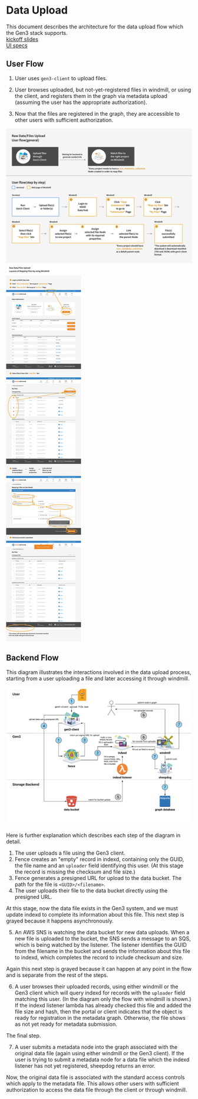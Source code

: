 # Data Upload

This document describes the architecture for the data upload flow which the Gen3
stack supports.<br/>
[kickoff slides](https://docs.google.com/presentation/d/1ic6i1d9z7sNYghPMWdEuMKcz2x8XRC3nx7s51YEw7JY/edit?usp=sharing)<br/>
[UI specs](https://uchicago.app.box.com/folder/57909760759)

## User Flow

1. User uses `gen3-client` to upload files.
2. User browses uploaded, but not-yet-registered files in windmill, or using the
   client, and registers them in the graph via metadata upload (assuming the
   user has the appropriate authorization).
3. Now that the files are registered in the graph, they are accessible to other
   users with sufficient authorization.
   
   <p align="center">
  <img src="./userflow.jpg"/>
   <img src="./layout.jpg"/>
</p>

## Backend Flow

This diagram illustrates the interactions involved in the data upload process,
starting from a user uploading a file and later accessing it through windmill.

<p align="center">
  <img src="./data_upload.png"/>
</p>

Here is further explanation which describes each step of the diagram in detail.

1. The user uploads a file using the Gen3 client.
2. Fence creates an "empty" record in indexd, containing only the GUID, the file name and an
   `uploader` field identifying this user. (At this stage the record is missing
   the checksum and file size.)
3. Fence generates a presigned URL for upload to the data bucket. The path for
   the file is `<GUID>/<filename>`.
4. The user uploads their file to the data bucket directly using the presigned
   URL.

At this stage, now the data file exists in the Gen3 system, and we must update
indexd to complete its information about this file. This next step is grayed
because it happens asynchronously.

5. An AWS SNS is watching the data bucket for new data uploads. When a new file is uploaded to the bucket, the SNS sends a message to an SQS, which is being watched by the listener. The listener identifies the GUID from the filename in the bucket and sends the information about this file to indexd, which completes the record to include checksum and size.

Again this next step is grayed because it can happen at any point in the flow
and is separate from the rest of the steps.

6. A user browses their uploaded records, using either windmill or the Gen3
   client which will query indexd for records with the `uploader` field matching
   this user. (In the diagram only the flow with windmill is shown.) If the
   indexd listener lambda has already checked this file and added the file size
   and hash, then the portal or client indicates that the object is ready for
   registration in the metadata graph. Otherwise, the file shows as not yet
   ready for metadata submission.

The final step.

7. A user submits a metadata node into the graph associated with the original
   data file (again using either windmill or the Gen3 client). If the user is
   trying to submit a metadata node for a data file which the indexd listener
   has not yet registered, sheepdog returns an error.

Now, the original data file is associated with the standard access controls
which apply to the metadata file. This allows other users with sufficient
authorization to access the data file through the client or through windmill.
